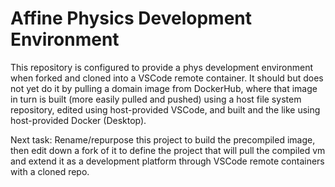 # Affine Physics Development Environment

This repository is configured to provide a phys development environment when forked and cloned into a VSCode remote container. It should but does not yet do it by pulling a domain image from DockerHub, where that image in turn is built (more easily pulled and pushed) using a host file system repository, edited using host-provided VSCode, and built and the like using host-provided Docker (Desktop).

Next task: Rename/repurpose this project to build the precompiled image, then edit down a fork of it to define the project that will pull the compiled vm and extend it as a development platform through VSCode remote containers with a cloned repo.